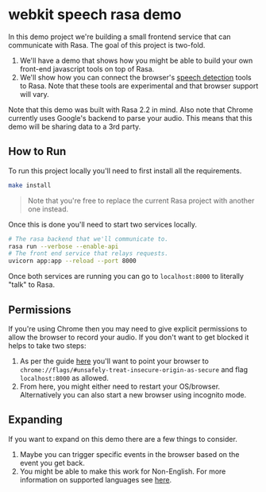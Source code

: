 # webkit speech rasa demo 

In this demo project we're building a small frontend service that
can communicate with Rasa. The goal of this project is two-fold. 

1. We'll have a demo that shows how you might be able to build 
your own front-end javascript tools on top of Rasa. 
2. We'll show how you can connect the browser's 
[speech detection](https://developer.mozilla.org/en-US/docs/Web/API/SpeechSynthesis)
tools to Rasa. Note that these tools are experimental and that
browser support will vary. 

Note that this demo was built with Rasa 2.2 in mind. Also note that
Chrome currently uses Google's backend to parse your audio. This means
that this demo will be sharing data to a 3rd party. 

## How to Run 

To run this project locally you'll need to first install all 
the requirements.

```bash
make install
```

> Note that you're free to replace the current Rasa project with 
> another one instead.

Once this is done you'll need to start two services locally. 

```bash
# The rasa backend that we'll communicate to. 
rasa run --verbose --enable-api
# The front end service that relays requests.
uvicorn app:app --reload --port 8000
```

Once both services are running you can go to `localhost:8000` to 
literally "talk" to Rasa. 

## Permissions 

If you're using Chrome then you may need to give explicit permissions
to allow the browser to record your audio. If you don't want to get 
blocked it helps to take two steps:

1. As per the guide [here](https://medium.com/@Carmichaelize/enabling-the-microphone-camera-in-chrome-for-local-unsecure-origins-9c90c3149339) 
you'll want to point your browser to `chrome://flags/#unsafely-treat-insecure-origin-as-secure` and flag 
`localhost:8000` as allowed. 
2. From here, you might either need to restart your OS/browser. Alternatively
you can also start a new browser using incognito mode.

## Expanding 

If you want to expand on this demo there are a few things to consider. 

1. Maybe you can trigger specific events in the browser based on the event you get back. 
2. You might be able to make this work for Non-English. For more information on supported
languages see [here](https://stackoverflow.com/questions/14257598/what-are-language-codes-in-chromes-implementation-of-the-html5-speech-recogniti).